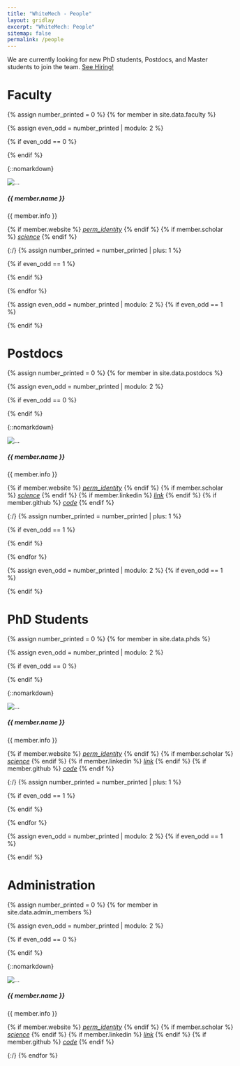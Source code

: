 ```yaml
---
title: "WhiteMech - People"
layout: gridlay
excerpt: "WhiteMech: People"
sitemap: false
permalink: /people
---
```


<div class="alert alert-danger">
We are currently looking for new PhD students, Postdocs, and Master students to join the team. <a href="{{ site.url }}{{ site.baseurl }}/hiring" class="alert-link">See Hiring!</a>
</div>

# Faculty
{% assign number_printed = 0 %}
{% for member in site.data.faculty %}

{% assign even_odd = number_printed | modulo: 2 %}

{% if even_odd == 0 %}
<div class="row mt-4">
{% endif %}

{::nomarkdown} 
<div class="card shadow mb-3 ml-3" style="max-width: 545px;">
<div class="row">
<div class="col-md-4">
<img src="{{ site.url }}{{ site.baseurl }}/static/images/faculty/{{ member.photo }}" class="card-img" alt="...">
</div>
<div class="col-md-8">
<div class="card-body">
<h5 class="card-title">{{ member.name }}</h5>
<p class="card-text mb-4">{{ member.info }}</p>

{% if member.website %}
<a target="_blank" href="{{ member.website }}"><i class="material-icons-outlined">perm_identity</i></a>
{% endif %}
{% if member.scholar %}
<a target="_blank" href="{{ member.scholar }}"><i class="material-icons-outlined">science</i></a>
{% endif %}

</div>
</div>
</div>
</div>
{:/}  
{% assign number_printed = number_printed | plus: 1 %}

{% if even_odd == 1 %}
</div>
{% endif %}

{% endfor %}

{% assign even_odd = number_printed | modulo: 2 %}
{% if even_odd == 1 %}
</div>
{% endif %}

# Postdocs
{% assign number_printed = 0 %}
{% for member in site.data.postdocs %}

{% assign even_odd = number_printed | modulo: 2 %}

{% if even_odd == 0 %}
<div class="row  mt-4">
{% endif %}

{::nomarkdown} 
<div class="card shadow mb-3 ml-3" style="max-width: 545px;">
<div class="row">
<div class="col-md-4">
<img src="{{ site.url }}{{ site.baseurl }}/static/images/postdocs/{{ member.photo }}" class="card-img" alt="...">
</div>
<div class="col-md-8">
<div class="card-body">
<h5 class="card-title">{{ member.name }}</h5>
<p class="card-text mb-4">{{ member.info }}</p>

{% if member.website %}
<a target="_blank" href="{{ member.website }}"><i class="material-icons-outlined">perm_identity</i></a>
{% endif %}
{% if member.scholar %}
<a target="_blank" href="{{ member.scholar }}"><i class="material-icons-outlined">science</i></a>
{% endif %}
{% if member.linkedin %}
<a target="_blank" href="{{ member.linkedin }}"><i class="material-icons-round">link</i></a>
{% endif %}
{% if member.github %}
<a target="_blank" href="{{ member.github }}"><i class="material-icons-round">code</i></a>
{% endif %}

</div>
</div>
</div>
</div>
{:/}  
{% assign number_printed = number_printed | plus: 1 %}

{% if even_odd == 1 %}
</div>
{% endif %}

{% endfor %}

{% assign even_odd = number_printed | modulo: 2 %}
{% if even_odd == 1 %}
</div>
{% endif %}

# PhD Students

{% assign number_printed = 0 %}
{% for member in site.data.phds %}

{% assign even_odd = number_printed | modulo: 2 %}

{% if even_odd == 0 %}
<div class="row  mt-4">
{% endif %}

{::nomarkdown} 
<div class="card shadow mb-3 ml-3" style="width: 545px;">
<div class="row">
<div class="col-md-4">
<img src="{{ site.url }}{{ site.baseurl }}/static/images/phds/{{ member.photo }}" class="card-img" alt="...">
</div>
<div class="col-md-8">
<div class="card-body">
<h5 class="card-title">{{ member.name }}</h5>
<p class="card-text mb-4">{{ member.info }}</p>

{% if member.website %}
<a target="_blank" href="{{ member.website }}"><i class="material-icons-outlined">perm_identity</i></a>
{% endif %}
{% if member.scholar %}
<a target="_blank" href="{{ member.scholar }}"><i class="material-icons-outlined">science</i></a>
{% endif %}
{% if member.linkedin %}
<a target="_blank" href="{{ member.linkedin }}"><i class="material-icons-round">link</i></a>
{% endif %}
{% if member.github %}
<a target="_blank" href="{{ member.github }}"><i class="material-icons-round">code</i></a>
{% endif %}

</div>
</div>
</div>
</div>
{:/}  
{% assign number_printed = number_printed | plus: 1 %}

{% if even_odd == 1 %}
</div>
{% endif %}

{% endfor %}

{% assign even_odd = number_printed | modulo: 2 %}
{% if even_odd == 1 %}
</div>
{% endif %}

# Administration
{% assign number_printed = 0 %}
{% for member in site.data.admin_members %}

{% assign even_odd = number_printed | modulo: 2 %}

{% if even_odd == 0 %}
<div class="row mt-4">
{% endif %}

{::nomarkdown} 
<div class="card shadow mb-3 ml-3" style="width: 545px;">
<div class="row">
<div class="col-md-4">
<img src="{{ site.url }}{{ site.baseurl }}/static/images/admin/{{ member.photo }}" class="card-img" alt="...">
</div>
<div class="col-md-8">
<div class="card-body">
<h5 class="card-title">{{ member.name }}</h5>
<p class="card-text mb-4">{{ member.info }}</p>

{% if member.website %}
<a target="_blank" href="{{ member.website }}"><i class="material-icons-outlined">perm_identity</i></a>
{% endif %}
{% if member.scholar %}
<a target="_blank" href="{{ member.scholar }}"><i class="material-icons-outlined">science</i></a>
{% endif %}
{% if member.linkedin %}
<a target="_blank" href="{{ member.linkedin }}"><i class="material-icons-round">link</i></a>
{% endif %}
{% if member.github %}
<a target="_blank" href="{{ member.github }}"><i class="material-icons-round">code</i></a>
{% endif %}

</div>
</div>
</div>
</div>
{:/}  
{% endfor %}
